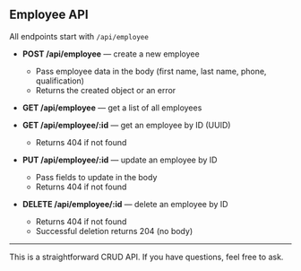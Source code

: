 ## Employee API

All endpoints start with `/api/employee`

- **POST /api/employee** — create a new employee  
  - Pass employee data in the body (first name, last name, phone, qualification)  
  - Returns the created object or an error  

- **GET /api/employee** — get a list of all employees  

- **GET /api/employee/:id** — get an employee by ID (UUID)  
  - Returns 404 if not found  

- **PUT /api/employee/:id** — update an employee by ID  
  - Pass fields to update in the body  
  - Returns 404 if not found  

- **DELETE /api/employee/:id** — delete an employee by ID  
  - Returns 404 if not found  
  - Successful deletion returns 204 (no body)  

---

This is a straightforward CRUD API. If you have questions, feel free to ask.
